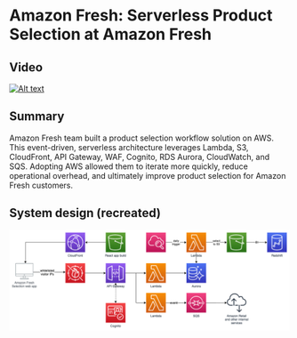 # Amazon Fresh: Serverless Product Selection at Amazon Fresh

## Video

[![Alt text](https://img.youtube.com/vi/_qsTIdvafGo/0.jpg)](https://www.youtube.com/watch?v=_qsTIdvafGo)

## Summary

Amazon Fresh team built a product selection workflow solution on AWS. This event-driven, serverless architecture leverages Lambda, S3, CloudFront, API Gateway, WAF, Cognito, RDS Aurora, CloudWatch, and SQS. Adopting AWS allowed them to iterate more quickly, reduce operational overhead, and ultimately improve product selection for Amazon Fresh customers.

## System design (recreated)

![architecture-diagram](./architecture.png)

